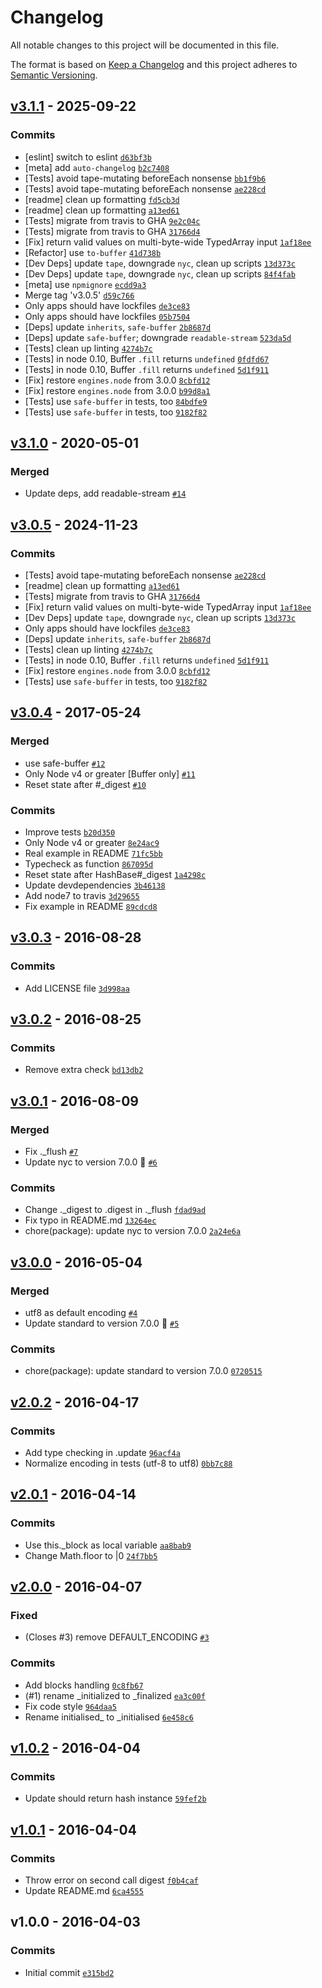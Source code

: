 # Changelog

All notable changes to this project will be documented in this file.

The format is based on [Keep a Changelog](https://keepachangelog.com/en/1.0.0/)
and this project adheres to [Semantic Versioning](https://semver.org/spec/v2.0.0.html).

## [v3.1.1](https://github.com/browserify/hash-base/compare/v3.1.0...v3.1.1) - 2025-09-22

### Commits

- [eslint] switch to eslint [`d63bf3b`](https://github.com/browserify/hash-base/commit/d63bf3b65c911e0de091918b7d331c6cf413567e)
- [meta] add `auto-changelog` [`b2c7408`](https://github.com/browserify/hash-base/commit/b2c74084f744d090a1c59d2f8326a639409281f2)
- [Tests] avoid tape-mutating beforeEach nonsense [`bb1f9b6`](https://github.com/browserify/hash-base/commit/bb1f9b6492acd97fd02acca575dcb334888b6fbb)
- [Tests] avoid tape-mutating beforeEach nonsense [`ae228cd`](https://github.com/browserify/hash-base/commit/ae228cd0e9421fcca4c7e9e41b5451fa7ad74c73)
- [readme] clean up formatting [`fd5cb3d`](https://github.com/browserify/hash-base/commit/fd5cb3d73a9be7617b6af647dd775ede7f5dab24)
- [readme] clean up formatting [`a13ed61`](https://github.com/browserify/hash-base/commit/a13ed61331879e342435e71569a49061fdf1889c)
- [Tests] migrate from travis to GHA [`9e2c04c`](https://github.com/browserify/hash-base/commit/9e2c04c435c25363fbe1f1fea8b32390f3f623b7)
- [Tests] migrate from travis to GHA [`31766d4`](https://github.com/browserify/hash-base/commit/31766d413a21e534c96e6e562174f74b3d0368ca)
- [Fix] return valid values on multi-byte-wide TypedArray input [`1af18ee`](https://github.com/browserify/hash-base/commit/1af18ee40d747bc177fba2cb89b4e937e3bd0724)
- [Refactor] use `to-buffer` [`41d738b`](https://github.com/browserify/hash-base/commit/41d738bca2c5fa97c09bed9cdc7b2f3d8f1f9958)
- [Dev Deps] update `tape`, downgrade `nyc`, clean up scripts [`13d373c`](https://github.com/browserify/hash-base/commit/13d373c1b06ed0a20db0fe158def49a7abf6a85b)
- [Dev Deps] update `tape`, downgrade `nyc`, clean up scripts [`84f4fab`](https://github.com/browserify/hash-base/commit/84f4fab691c35591f44b1781311de10fc6f76b16)
- [meta] use `npmignore` [`ecdd9a3`](https://github.com/browserify/hash-base/commit/ecdd9a312e26f81d6a84256d8bcdbf4427f84490)
- Merge tag 'v3.0.5' [`d59c766`](https://github.com/browserify/hash-base/commit/d59c766986d962868457d05299fe111323dedd6f)
- Only apps should have lockfiles [`de3ce83`](https://github.com/browserify/hash-base/commit/de3ce831c7f61a2ca3448f639d7b8ebe6b7b27ab)
- Only apps should have lockfiles [`05b7504`](https://github.com/browserify/hash-base/commit/05b7504d4038fdf380e5c3227ee0719df12f5bda)
- [Deps] update `inherits`, `safe-buffer` [`2b8687d`](https://github.com/browserify/hash-base/commit/2b8687d89f8e9de6c21bc277b147e76507ba74a6)
- [Deps] update `safe-buffer`; downgrade `readable-stream` [`523da5d`](https://github.com/browserify/hash-base/commit/523da5dbfcef879a5c6967978cd4d39946f20c5a)
- [Tests] clean up linting [`4274b7c`](https://github.com/browserify/hash-base/commit/4274b7cc9608712652e56091efcf5c66151be418)
- [Tests] in node 0.10, Buffer `.fill` returns `undefined` [`0fdfd67`](https://github.com/browserify/hash-base/commit/0fdfd676fc51987e5d93f17858cc0f740b56b6af)
- [Tests] in node 0.10, Buffer `.fill` returns `undefined` [`5d1f911`](https://github.com/browserify/hash-base/commit/5d1f91153a0c8365e970e0f9a4fde2fd901bb446)
- [Fix] restore `engines.node` from 3.0.0 [`8cbfd12`](https://github.com/browserify/hash-base/commit/8cbfd123b307d51b6588718baa2c343dddf13fa4)
- [Fix] restore `engines.node` from 3.0.0 [`b99d8a1`](https://github.com/browserify/hash-base/commit/b99d8a1ce428683c93ac005ea01e48f77ce005db)
- [Tests] use `safe-buffer` in tests, too [`84bdfe9`](https://github.com/browserify/hash-base/commit/84bdfe944f46edbcaffed7b48567faf460f13bb8)
- [Tests] use `safe-buffer` in tests, too [`9182f82`](https://github.com/browserify/hash-base/commit/9182f823b7f365189116a4582fa906f8fb008ab6)

## [v3.1.0](https://github.com/browserify/hash-base/compare/v3.0.5...v3.1.0) - 2020-05-01

### Merged

- Update deps, add readable-stream [`#14`](https://github.com/browserify/hash-base/pull/14)

## [v3.0.5](https://github.com/browserify/hash-base/compare/v3.0.4...v3.0.5) - 2024-11-23

### Commits

- [Tests] avoid tape-mutating beforeEach nonsense [`ae228cd`](https://github.com/browserify/hash-base/commit/ae228cd0e9421fcca4c7e9e41b5451fa7ad74c73)
- [readme] clean up formatting [`a13ed61`](https://github.com/browserify/hash-base/commit/a13ed61331879e342435e71569a49061fdf1889c)
- [Tests] migrate from travis to GHA [`31766d4`](https://github.com/browserify/hash-base/commit/31766d413a21e534c96e6e562174f74b3d0368ca)
- [Fix] return valid values on multi-byte-wide TypedArray input [`1af18ee`](https://github.com/browserify/hash-base/commit/1af18ee40d747bc177fba2cb89b4e937e3bd0724)
- [Dev Deps] update `tape`, downgrade `nyc`, clean up scripts [`13d373c`](https://github.com/browserify/hash-base/commit/13d373c1b06ed0a20db0fe158def49a7abf6a85b)
- Only apps should have lockfiles [`de3ce83`](https://github.com/browserify/hash-base/commit/de3ce831c7f61a2ca3448f639d7b8ebe6b7b27ab)
- [Deps] update `inherits`, `safe-buffer` [`2b8687d`](https://github.com/browserify/hash-base/commit/2b8687d89f8e9de6c21bc277b147e76507ba74a6)
- [Tests] clean up linting [`4274b7c`](https://github.com/browserify/hash-base/commit/4274b7cc9608712652e56091efcf5c66151be418)
- [Tests] in node 0.10, Buffer `.fill` returns `undefined` [`5d1f911`](https://github.com/browserify/hash-base/commit/5d1f91153a0c8365e970e0f9a4fde2fd901bb446)
- [Fix] restore `engines.node` from 3.0.0 [`8cbfd12`](https://github.com/browserify/hash-base/commit/8cbfd123b307d51b6588718baa2c343dddf13fa4)
- [Tests] use `safe-buffer` in tests, too [`9182f82`](https://github.com/browserify/hash-base/commit/9182f823b7f365189116a4582fa906f8fb008ab6)

## [v3.0.4](https://github.com/browserify/hash-base/compare/v3.0.3...v3.0.4) - 2017-05-24

### Merged

- use safe-buffer [`#12`](https://github.com/browserify/hash-base/pull/12)
- Only Node v4 or greater [Buffer only] [`#11`](https://github.com/browserify/hash-base/pull/11)
- Reset state after #_digest [`#10`](https://github.com/browserify/hash-base/pull/10)

### Commits

- Improve tests [`b20d350`](https://github.com/browserify/hash-base/commit/b20d3509f1d3b79f68bd9cd330938ca6472b9aa5)
- Only Node v4 or greater [`8e24ac9`](https://github.com/browserify/hash-base/commit/8e24ac9258a1c9294960ee24820eed7494c38e10)
- Real example in README [`71fc5bb`](https://github.com/browserify/hash-base/commit/71fc5bb4ac98a837bc68a34b58aa668e88031a33)
- Typecheck as function [`867095d`](https://github.com/browserify/hash-base/commit/867095d2d7d369d1c24a44d64bdf403ecb1dd653)
- Reset state after HashBase#_digest [`1a4298c`](https://github.com/browserify/hash-base/commit/1a4298c9401597c5e632b29a653ca88d965ae2b2)
- Update devdependencies [`3b46138`](https://github.com/browserify/hash-base/commit/3b46138ad6779cc7f50b4ab3a4a93c7c84cf9dda)
- Add node7 to travis [`3d29655`](https://github.com/browserify/hash-base/commit/3d29655b7add9008e88f76f4acb5bfe77df7833e)
- Fix example in README [`89cdcd8`](https://github.com/browserify/hash-base/commit/89cdcd885a0473b9b6109d6bf285baba8cbeea3f)

## [v3.0.3](https://github.com/browserify/hash-base/compare/v3.0.2...v3.0.3) - 2016-08-28

### Commits

- Add LICENSE file [`3d998aa`](https://github.com/browserify/hash-base/commit/3d998aaa4e6fbacc86b1b0f28b6fb7a4e4398998)

## [v3.0.2](https://github.com/browserify/hash-base/compare/v3.0.1...v3.0.2) - 2016-08-25

### Commits

- Remove extra check [`bd13db2`](https://github.com/browserify/hash-base/commit/bd13db2156ce1fa56ddfc7931ef034aebf693903)

## [v3.0.1](https://github.com/browserify/hash-base/compare/v3.0.0...v3.0.1) - 2016-08-09

### Merged

- Fix ._flush [`#7`](https://github.com/browserify/hash-base/pull/7)
- Update nyc to version 7.0.0 🚀 [`#6`](https://github.com/browserify/hash-base/pull/6)

### Commits

- Change ._digest to .digest in ._flush [`fdad9ad`](https://github.com/browserify/hash-base/commit/fdad9ad23f9a43f388123667e7ba917100e4fe3a)
- Fix typo in README.md [`13264ec`](https://github.com/browserify/hash-base/commit/13264ec7adf25d68c3ff6a8a9a26f7e57282080f)
- chore(package): update nyc to version 7.0.0 [`2a24e6a`](https://github.com/browserify/hash-base/commit/2a24e6a664bdd693dac080c81a903fb7548a89e4)

## [v3.0.0](https://github.com/browserify/hash-base/compare/v2.0.2...v3.0.0) - 2016-05-04

### Merged

- utf8 as default encoding [`#4`](https://github.com/browserify/hash-base/pull/4)
- Update standard to version 7.0.0 🚀 [`#5`](https://github.com/browserify/hash-base/pull/5)

### Commits

- chore(package): update standard to version 7.0.0 [`0720515`](https://github.com/browserify/hash-base/commit/0720515b0fa865bdbf772ea07a84c13e6f4db717)

## [v2.0.2](https://github.com/browserify/hash-base/compare/v2.0.1...v2.0.2) - 2016-04-17

### Commits

- Add type checking in .update [`96acf4a`](https://github.com/browserify/hash-base/commit/96acf4a5650fceb9dbaaba9873805a5c9d71eb88)
- Normalize encoding in tests (utf-8 to utf8) [`0bb7c88`](https://github.com/browserify/hash-base/commit/0bb7c8871b177230c83ef27523812590a22ad6b4)

## [v2.0.1](https://github.com/browserify/hash-base/compare/v2.0.0...v2.0.1) - 2016-04-14

### Commits

- Use this._block as local variable [`aa8bab9`](https://github.com/browserify/hash-base/commit/aa8bab94e5d2a905c1abd913684fc00ae6db7a69)
- Change Math.floor to |0 [`24f7bb5`](https://github.com/browserify/hash-base/commit/24f7bb573e4b9d2d3a8851fa72ed446a5df05960)

## [v2.0.0](https://github.com/browserify/hash-base/compare/v1.0.2...v2.0.0) - 2016-04-07

### Fixed

- (Closes #3) remove DEFAULT_ENCODING [`#3`](https://github.com/browserify/hash-base/issues/3)

### Commits

- Add blocks handling [`0c8fb67`](https://github.com/browserify/hash-base/commit/0c8fb676e7d15af1fb7d441a7b9d783c17da5d08)
- (#1) rename _initialized to _finalized [`ea3c00f`](https://github.com/browserify/hash-base/commit/ea3c00fdf768f68313e07f1d93652316f94d9de9)
- Fix code style [`964daa5`](https://github.com/browserify/hash-base/commit/964daa56acf87439b229ee4582cc29f4b6f3a722)
- Rename initialised_ to _initialised [`6e458c6`](https://github.com/browserify/hash-base/commit/6e458c69f9cf124758f68a01a8232fc7c3269945)

## [v1.0.2](https://github.com/browserify/hash-base/compare/v1.0.1...v1.0.2) - 2016-04-04

### Commits

- Update should return hash instance [`59fef2b`](https://github.com/browserify/hash-base/commit/59fef2bc3b417aac5563022bcc928d1ae8161ee9)

## [v1.0.1](https://github.com/browserify/hash-base/compare/v1.0.0...v1.0.1) - 2016-04-04

### Commits

- Throw error on second call digest [`f0b4caf`](https://github.com/browserify/hash-base/commit/f0b4cafb0a87e8bd3c22a6a3b31e323926dc4e63)
- Update README.md [`6ca4555`](https://github.com/browserify/hash-base/commit/6ca4555d3be194f31725ebf21569d759e0bb9b74)

## v1.0.0 - 2016-04-03

### Commits

- Initial commit [`e315bd2`](https://github.com/browserify/hash-base/commit/e315bd2c5c9e98ecac9a45bb5af1c38d87c3bc47)
